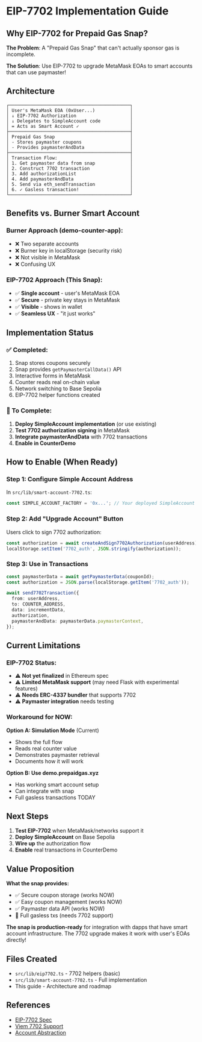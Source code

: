 # EIP-7702 Implementation Guide

## Why EIP-7702 for Prepaid Gas Snap?

**The Problem**: A "Prepaid Gas Snap" that can't actually sponsor gas is incomplete.

**The Solution**: Use EIP-7702 to upgrade MetaMask EOAs to smart accounts that can use paymaster!

## Architecture

```
┌─────────────────────────────────────────────┐
│ User's MetaMask EOA (0xUser...)             │
│ ↓ EIP-7702 Authorization                    │
│ ↓ Delegates to SimpleAccount code           │
│ = Acts as Smart Account ✓                   │
├─────────────────────────────────────────────┤
│ Prepaid Gas Snap                            │
│ - Stores paymaster coupons                  │
│ - Provides paymasterAndData                 │
├─────────────────────────────────────────────┤
│ Transaction Flow:                           │
│ 1. Get paymaster data from snap             │
│ 2. Construct 7702 transaction               │
│ 3. Add authorizationList                    │
│ 4. Add paymasterAndData                     │
│ 5. Send via eth_sendTransaction             │
│ 6. ✓ Gasless transaction!                   │
└─────────────────────────────────────────────┘
```

## Benefits vs. Burner Smart Account

### Burner Approach (demo-counter-app):
- ❌ Two separate accounts
- ❌ Burner key in localStorage (security risk)
- ❌ Not visible in MetaMask
- ❌ Confusing UX

### EIP-7702 Approach (This Snap):
- ✅ **Single account** - user's MetaMask EOA
- ✅ **Secure** - private key stays in MetaMask
- ✅ **Visible** - shows in wallet
- ✅ **Seamless UX** - "it just works"

## Implementation Status

### ✅ Completed:
1. Snap stores coupons securely
2. Snap provides `getPaymasterCallData()` API
3. Interactive forms in MetaMask
4. Counter reads real on-chain value
5. Network switching to Base Sepolia
6. EIP-7702 helper functions created

### 🚧 To Complete:
1. **Deploy SimpleAccount implementation** (or use existing)
2. **Test 7702 authorization signing** in MetaMask
3. **Integrate paymasterAndData** with 7702 transactions
4. **Enable in CounterDemo**

## How to Enable (When Ready)

### Step 1: Configure Simple Account Address

In `src/lib/smart-account-7702.ts`:
```typescript
const SIMPLE_ACCOUNT_FACTORY = '0x...'; // Your deployed SimpleAccount
```

### Step 2: Add "Upgrade Account" Button

Users click to sign 7702 authorization:
```typescript
const authorization = await createAndSign7702Authorization(userAddress);
localStorage.setItem('7702_auth', JSON.stringify(authorization));
```

### Step 3: Use in Transactions

```typescript
const paymasterData = await getPaymasterData(couponId);
const authorization = JSON.parse(localStorage.getItem('7702_auth'));

await send7702Transaction({
  from: userAddress,
  to: COUNTER_ADDRESS,
  data: incrementData,
  authorization,
  paymasterAndData: paymasterData.paymasterContext,
});
```

## Current Limitations

### EIP-7702 Status:
- ⚠️ **Not yet finalized** in Ethereum spec
- ⚠️ **Limited MetaMask support** (may need Flask with experimental features)
- ⚠️ **Needs ERC-4337 bundler** that supports 7702
- ⚠️ **Paymaster integration** needs testing

### Workaround for NOW:

**Option A: Simulation Mode** (Current)
- Shows the full flow
- Reads real counter value
- Demonstrates paymaster retrieval
- Documents how it will work

**Option B: Use demo.prepaidgas.xyz**
- Has working smart account setup
- Can integrate with snap
- Full gasless transactions TODAY

## Next Steps

1. **Test EIP-7702** when MetaMask/networks support it
2. **Deploy SimpleAccount** on Base Sepolia
3. **Wire up** the authorization flow
4. **Enable** real transactions in CounterDemo

## Value Proposition

**What the snap provides:**
- ✅ Secure coupon storage (works NOW)
- ✅ Easy coupon management (works NOW)
- ✅ Paymaster data API (works NOW)
- 🚧 Full gasless txs (needs 7702 support)

**The snap is production-ready** for integration with dapps that have smart account infrastructure. The 7702 upgrade makes it work with user's EOAs directly!

## Files Created

- `src/lib/eip7702.ts` - 7702 helpers (basic)
- `src/lib/smart-account-7702.ts` - Full implementation
- This guide - Architecture and roadmap

## References

- [EIP-7702 Spec](https://eips.ethereum.org/EIPS/eip-7702)
- [Viem 7702 Support](https://viem.sh/)
- [Account Abstraction](https://erc4337.io/)

